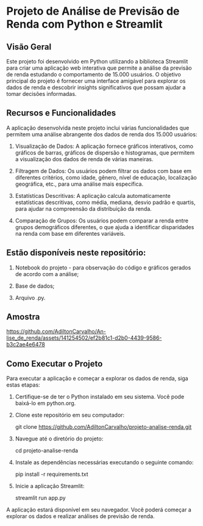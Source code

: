 # Projeto de Análise de Previsão de Renda com Python e Streamlit

## Visão Geral
Este projeto foi desenvolvido em Python utilizando a biblioteca Streamlit para criar uma aplicação web interativa que permite a análise da previsão de renda estudando o comportamento de 15.000 usuários. O objetivo principal do projeto é fornecer uma interface amigável para explorar os dados de renda e descobrir insights significativos que possam ajudar a tomar decisões informadas.

## Recursos e Funcionalidades
A aplicação desenvolvida neste projeto inclui várias funcionalidades que permitem uma análise abrangente dos dados de renda dos 15.000 usuários:

1.  Visualização de Dados: A aplicação fornece gráficos interativos, como gráficos de barras, gráficos de dispersão e histogramas, que permitem a visualização dos dados de renda de várias maneiras.

2.  Filtragem de Dados: Os usuários podem filtrar os dados com base em diferentes critérios, como idade, gênero, nível de educação, localização geográfica, etc., para uma análise mais específica.

3.  Estatísticas Descritivas: A aplicação calcula automaticamente estatísticas descritivas, como média, mediana, desvio padrão e quartis, para ajudar na compreensão da distribuição da renda.

4.  Comparação de Grupos: Os usuários podem comparar a renda entre grupos demográficos diferentes, o que ajuda a identificar disparidades na renda com base em diferentes variáveis.

## Estão disponíveis neste repositório:

1.  Notebook do projeto - para observação do código e gráficos gerados de acordo com a análise;

2.  Base de dados;

3.  Arquivo .py.

## Amostra

https://github.com/AdiltonCarvalho/An-lise_de_renda/assets/141254502/ef2b81c1-d2b0-4439-9586-b3c2ae4e6478

## Como Executar o Projeto
Para executar a aplicação e começar a explorar os dados de renda, siga estas etapas:

1.  Certifique-se de ter o Python instalado em seu sistema. Você pode baixá-lo em python.org.

2.  Clone este repositório em seu computador:

    git clone https://github.com/AdiltonCarvalho/projeto-analise-renda.git

3.  Navegue até o diretório do projeto:

    cd projeto-analise-renda
    
4.  Instale as dependências necessárias executando o seguinte comando:

    pip install -r requirements.txt
    
5.  Inicie a aplicação Streamlit:

    streamlit run app.py
    
A aplicação estará disponível em seu navegador. Você poderá começar a explorar os dados e realizar análises de previsão de renda.
